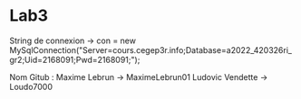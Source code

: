 # Lab3
String de connexion ->
con = new MySqlConnection("Server=cours.cegep3r.info;Database=a2022_420326ri_gr2;Uid=2168091;Pwd=2168091;");

Nom Gitub :
Maxime Lebrun -> MaximeLebrun01
Ludovic Vendette -> Loudo7000
